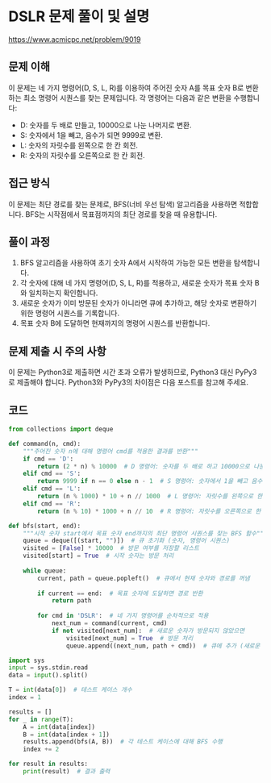 # DSLR 문제 풀이 및 설명

https://www.acmicpc.net/problem/9019

## 문제 이해

이 문제는 네 가지 명령어(D, S, L, R)를 이용하여 주어진 숫자 A를 목표 숫자 B로 변환하는 최소 명령어 시퀀스를 찾는 문제입니다. 각 명령어는 다음과 같은 변환을 수행합니다:
- D: 숫자를 두 배로 만들고, 10000으로 나눈 나머지로 변환.
- S: 숫자에서 1을 빼고, 음수가 되면 9999로 변환.
- L: 숫자의 자릿수를 왼쪽으로 한 칸 회전.
- R: 숫자의 자릿수를 오른쪽으로 한 칸 회전.

## 접근 방식

이 문제는 최단 경로를 찾는 문제로, BFS(너비 우선 탐색) 알고리즘을 사용하면 적합합니다. BFS는 시작점에서 목표점까지의 최단 경로를 찾을 때 유용합니다. 

## 풀이 과정

1. BFS 알고리즘을 사용하여 초기 숫자 A에서 시작하여 가능한 모든 변환을 탐색합니다.
2. 각 숫자에 대해 네 가지 명령어(D, S, L, R)를 적용하고, 새로운 숫자가 목표 숫자 B와 일치하는지 확인합니다.
3. 새로운 숫자가 이미 방문된 숫자가 아니라면 큐에 추가하고, 해당 숫자로 변환하기 위한 명령어 시퀀스를 기록합니다.
4. 목표 숫자 B에 도달하면 현재까지의 명령어 시퀀스를 반환합니다.

## 문제 제출 시 주의 사항

이 문제는 Python3로 제출하면 시간 초과 오류가 발생하므로, Python3 대신 PyPy3로 제출해야 합니다. Python3와 PyPy3의 차이점은 다음 포스트를 참고해 주세요.

## 코드
```python
from collections import deque

def command(n, cmd):
    """주어진 숫자 n에 대해 명령어 cmd를 적용한 결과를 반환"""
    if cmd == 'D':
        return (2 * n) % 10000  # D 명령어: 숫자를 두 배로 하고 10000으로 나눈 나머지
    elif cmd == 'S':
        return 9999 if n == 0 else n - 1  # S 명령어: 숫자에서 1을 빼고 음수가 되면 9999로 설정
    elif cmd == 'L':
        return (n % 1000) * 10 + n // 1000  # L 명령어: 자릿수를 왼쪽으로 한 칸 회전
    elif cmd == 'R':
        return (n % 10) * 1000 + n // 10  # R 명령어: 자릿수를 오른쪽으로 한 칸 회전

def bfs(start, end):
    """시작 숫자 start에서 목표 숫자 end까지의 최단 명령어 시퀀스를 찾는 BFS 함수"""
    queue = deque([(start, "")])  # 큐 초기화 (숫자, 명령어 시퀀스)
    visited = [False] * 10000  # 방문 여부를 저장할 리스트
    visited[start] = True  # 시작 숫자는 방문 처리
    
    while queue:
        current, path = queue.popleft()  # 큐에서 현재 숫자와 경로를 꺼냄
        
        if current == end:  # 목표 숫자에 도달하면 경로 반환
            return path
        
        for cmd in 'DSLR':  # 네 가지 명령어를 순차적으로 적용
            next_num = command(current, cmd)
            if not visited[next_num]:  # 새로운 숫자가 방문되지 않았으면
                visited[next_num] = True  # 방문 처리
                queue.append((next_num, path + cmd))  # 큐에 추가 (새로운 숫자, 경로 업데이트)

import sys
input = sys.stdin.read
data = input().split()

T = int(data[0])  # 테스트 케이스 개수
index = 1

results = []
for _ in range(T):
    A = int(data[index])
    B = int(data[index + 1])
    results.append(bfs(A, B))  # 각 테스트 케이스에 대해 BFS 수행
    index += 2

for result in results:
    print(result)  # 결과 출력
